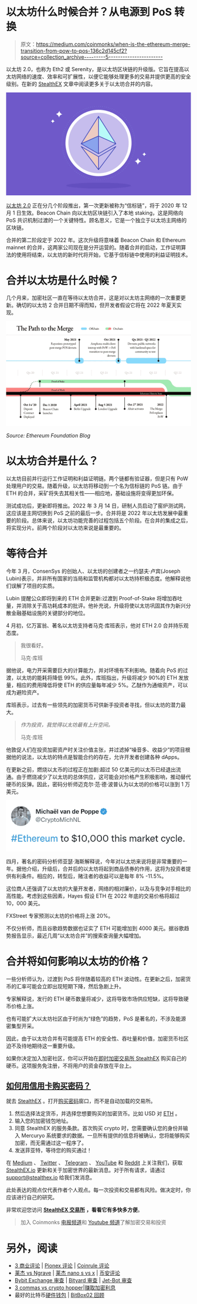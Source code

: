 # 以太坊什么时候合并？从电源到 PoS 转换

> 原文：<https://medium.com/coinmonks/when-is-the-ethereum-merge-transition-from-pow-to-pos-136c2d145cf2?source=collection_archive---------5----------------------->

以太坊 2.0，也称为 Eth2 或 Serenity，是以太坊区块链的升级版。它旨在提高以太坊网络的速度、效率和可扩展性，以便它能够处理更多的交易并提供更高的安全级别。在新的 [StealthEX](https://stealthex.io/) 文章中阅读更多关于以太坊合并的内容。

![](img/8ffbae07605a86935e3b91f9d9ebff70.png)

[以太坊 2.0](https://stealthex.io/blog/2020/06/30/ethereum-2-0-why-how-and-then/) 正在分几个阶段推出，第一次更新被称为“信标链”，将于 2020 年 12 月 1 日生效。Beacon Chain 向以太坊区块链引入了本地 staking，这是网络向 PoS 共识机制过渡的一个关键特性。顾名思义，它是一个独立于以太坊主网络的区块链。

合并的第二阶段定于 2022 年。这次升级将意味着 Beacon Chain 和 Ethereum mainnet 的合并，这两家公司现在是分开运营的。随着合并的启动，工作证明算法的使用将结束，以太坊的新时代将开始，它基于信标链中使用的利益证明技术。

# 合并以太坊是什么时候？

几个月来，加密社区一直在等待以太坊合并，这是对以太坊主网络的一次重要更新。确切的以太坊 2 合并日期不得而知，但开发者假设它将在 2022 年夏天实现。

![](img/2ef496bb6bbf0678da5688b652fb4dc7.png)

*Source: Ethereum Foundation Blog*

# 以太坊合并是什么？

以太坊目前并行运行工作证明和利益证明链。两个链都有验证器，但是只有 PoW 处理用户的交易。随着升级，以太坊将移动到一个名为信标链的 PoS 链。由于 ETH 的合并，采矿将失去其相关性——相应地，基础设施将变得更加环保。

测试成功后，更新即将推出。2022 年 3 月 14 日，研制人员启动了窑炉测试网，这应该是主网切换到 PoS 之前的最后一步。合并将是 2022 年以太坊发展中最重要的阶段。总体来说，以太坊功能完善的过程包括五个阶段。在合并的集成之后，将实现分片。前两个阶段对以太坊来说是最重要的。

# 等待合并

今年 3 月，ConsenSys 的创始人、以太坊的创建者之一约瑟夫·卢宾(Joseph Lubin)表示，并非所有国家的当局和监管机构都对以太坊持积极态度。他解释说他们误解了项目的实质。

Lubin 提醒公众即将到来的 ETH 合并更新:过渡到 Proof-of-Stake 将增加吞吐量，并消除关于高功耗成本的批评。他补充说，升级将使以太坊巩固其作为新兴分散金融基础设施的关键部分的地位。

4 月初，亿万富翁、著名以太坊支持者马克·库班表示，他对 ETH 2.0 合并持乐观态度。

> 我很看好。
> 
> 马克·库班

据他说，电力开采需要巨大的计算能力，并对环境有不利影响。随着向 PoS 的过渡，以太坊的能耗将降低 99%。此外，库班指出，升级将减少 90%的 ETH 发放量，相应的费用降低将使 ETH 的供应量每年减少 5%。乙醚作为通缩资产，可以成为避险资产。

库班表示，过去有一些领先的加密货币可供新手投资者寻找，但以太坊的潜力最大。

> *作为投资，我觉得以太坊最有上升空间。*
> 
> 马克·库班

他敦促人们在投资加密资产时关注价值主张，并过滤掉“噪音多、收益少”的项目根据他的说法，以太坊的特点是智能合约的存在，允许开发者创建各种 dApps。

在更新之前，燃烧以太币的过程正在加剧:超过 50 亿美元的以太币已经退出流通。由于燃烧减少了以太坊的总体供应，这可能会对价格产生积极影响，推动替代硬币的反弹。因此，密码分析师迈克尔·范·德·波普认为以太坊的价格可以涨到 1 万美元。

![](img/dc1f17434d2a07cfc91aedc9ef81c304.png)

四月，著名的密码分析师亚瑟·海斯解释说，今年对以太坊来说将是非常重要的一年。据他介绍，升级后，合并后的以太坊将起到商品债券的作用，这将为投资者提供有利条件。相应的，转型后，赌注者的收益可以是每年 8% -11.5%。

这位商人还强调了以太坊的大量开发者，网络的相对廉价，以及与竞争对手相比的高性能。考虑到这些因素，Hayes 假设 ETH 在 2022 年底的交易价格将超过 10，000 美元。

FXStreet 专家预测以太坊的价格将上涨 20%。

不仅分析师，而且谷歌趋势数据也证实了 ETH 可能增加到 4000 美元。据谷歌趋势报告显示，最近几周“以太坊合并”的搜索查询量大幅增加。

# 合并将如何影响以太坊的价格？

一些分析师认为，过渡到 PoS 将伴随着较高的 ETH 波动性。在更新之后，加密货币的汇率可能会立即出现短期下降，然后急剧上升。

专家解释说，发行的 ETH 硬币数量将减少，这将导致市场供应短缺，这将导致硬币价格上涨。

也有可能扩大以太坊社区由于时尚为“绿色”的趋势，PoS 是著名的，不涉及能源密集型开采。

因此，由于以太坊合并有可能提高 ETH 的安全性、吞吐量和价值，加密货币社区迫不及待地期待这一重要升级。

如果你决定加入加密社区，你可以开始在[即时加密交易所 StealthEX](https://stealthex.io/) 购买自己的硬币。这项服务免注册，不将用户的资金存放在平台上。

## [如何用信用卡购买密码？](https://stealthex.io/blog/2021/03/23/how-to-buy-crypto-with-credit-card/)

就去 [StealthEX](https://stealthex.io/?from=btc&to=eth&amount=0.1) 。打开[购买密码](https://stealthex.io/?amount=100&from=usd&to=btc)窗口，而不是自动加载的交易所。

1.  然后选择法定货币，并选择您想要购买的加密货币。比如 USD 对 [ETH](https://stealthex.io/coin/ethereum) 。
2.  输入您的加密钱包地址。
3.  同意 StealthEX 的服务条款。首次购买 crypto 时，您需要确认您的身份并输入 Mercuryo 系统要求的数据。一旦所有提供的信息将被确认，您将能够购买加密，而无需通过这一程序了。
4.  发送菲亚特，等待您的购买通过！

在 [Medium](https://stealthex-io.medium.com/) 、 [Twitter](https://twitter.com/Stealthex_io) 、 [Telegram](https://t.me/StealthEX) 、 [YouTube](https://www.youtube.com/channel/UCeES_XBesX76ge7xf1meuSw) 和 [Reddit](https://www.reddit.com/user/Stealthex_io) 上关注我们，获取 [StealthEX.io](https://stealthex.io/) 更新和关于加密世界的最新消息。对于所有请求，请通过 support@stealthex.io 给我们发消息。

此处表达的观点仅代表作者个人观点。每一次投资和交易都有风险。做决定时，你应该进行自己的研究。

非常欢迎您访问 [**StealthEX 交易所**](https://stealthex.io/) **，看看它有多快多方便**。

> 加入 Coinmonks [电报频道](https://t.me/coincodecap)和 [Youtube 频道](https://www.youtube.com/c/coinmonks/videos)了解加密交易和投资

# 另外，阅读

*   [3 商业评论](/coinmonks/3commas-review-an-excellent-crypto-trading-bot-2020-1313a58bec92) | [Pionex 评论](https://coincodecap.com/pionex-review-exchange-with-crypto-trading-bot) | [Coinrule 评论](/coinmonks/coinrule-review-2021-a-beginner-friendly-crypto-trading-bot-daf0504848ba)
*   [莱杰 vs Ngrave](/coinmonks/ledger-vs-ngrave-zero-7e40f0c1d694) | [莱杰 nano s vs x](/coinmonks/ledger-nano-s-vs-x-battery-hardware-price-storage-59a6663fe3b0) | [币安评论](/coinmonks/binance-review-ee10d3bf3b6e)
*   [Bybit Exchange 审查](/coinmonks/bybit-exchange-review-dbd570019b71) | [Bityard 审查](https://coincodecap.com/bityard-reivew) | [Jet-Bot 审查](https://coincodecap.com/jet-bot-review)
*   [3 commas vs crypto hopper](/coinmonks/3commas-vs-pionex-vs-cryptohopper-best-crypto-bot-6a98d2baa203)|[赚取加密利息](/coinmonks/earn-crypto-interest-b10b810fdda3)
*   最好的比特币[硬件钱包](/coinmonks/hardware-wallets-dfa1211730c6) | [BitBox02 回顾](/coinmonks/bitbox02-review-your-swiss-bitcoin-hardware-wallet-c36c88fff29)